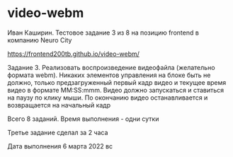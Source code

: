 # video-webm

Иван Каширин. Тестовое задание 3 из 8 на позицию frontend в компанию Neuro City

https://frontend200tb.github.io/video-webm/

Задание 3. Реализовать воспроизведение видеофайла (желательно формата webm). Никаких элементов управления на блоке быть не должно, только предзагруженный первый кадр видео и текущее время видео в формате MM:SS:mmm. Видео должно запускаться и ставиться на паузу по клику мыши. По окончанию видео останавливается и возвращается на начальный кадр

Всего 8 заданий. Время выполнения - одни сутки

Третье задание сделал за 2 часа

Дата выполнения 6 марта 2022 вс
